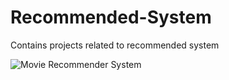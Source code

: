 # Recommended-System
Contains projects related to recommended system 
<br>

![Movie Recommender System](https://cdn-images-1.medium.com/max/1200/1*PsI17WdbeL1OUyhD5H6JMQ.png)

